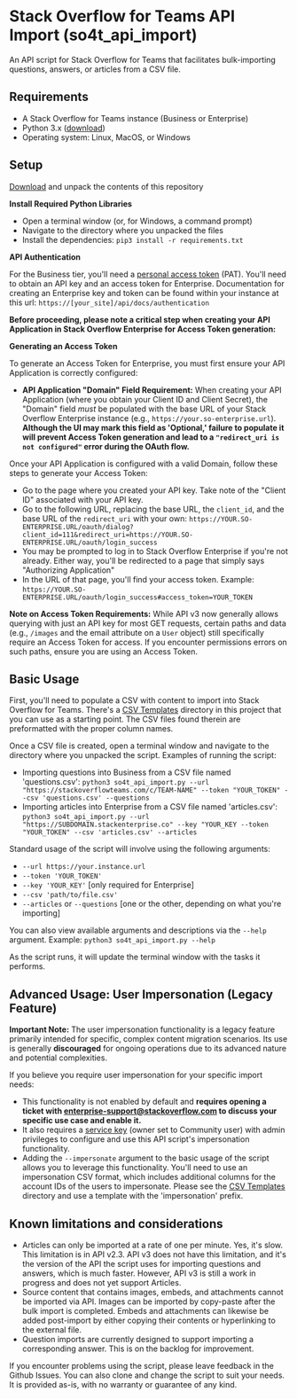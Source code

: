 # Stack Overflow for Teams API Import (so4t_api_import)
An API script for Stack Overflow for Teams that facilitates bulk-importing questions, answers, or articles from a CSV file.

## Requirements
* A Stack Overflow for Teams instance (Business or Enterprise)
* Python 3.x ([download](https://www.python.org/downloads/))
* Operating system: Linux, MacOS, or Windows

## Setup

[Download](https://github.com/StackExchange/so4t_api_import/archive/refs/heads/main.zip) and unpack the contents of this repository

**Install Required Python Libraries**

* Open a terminal window (or, for Windows, a command prompt)
* Navigate to the directory where you unpacked the files
* Install the dependencies: `pip3 install -r requirements.txt`

**API Authentication**

For the Business tier, you'll need a [personal access token](https://stackoverflowteams.help/en/articles/4385859-stack-overflow-for-teams-api) (PAT). You'll need to obtain an API key and an access token for Enterprise. Documentation for creating an Enterprise key and token can be found within your instance at this url: `https://[your_site]/api/docs/authentication`

**Before proceeding, please note a critical step when creating your API Application in Stack Overflow Enterprise for Access Token generation:**

**Generating an Access Token**

To generate an Access Token for Enterprise, you must first ensure your API Application is correctly configured:

* **API Application "Domain" Field Requirement:** When creating your API Application (where you obtain your Client ID and Client Secret), the "Domain" field *must* be populated with the base URL of your Stack Overflow Enterprise instance (e.g., `https://your.so-enterprise.url`). **Although the UI may mark this field as 'Optional,' failure to populate it will prevent Access Token generation and lead to a `"redirect_uri is not configured"` error during the OAuth flow.**

Once your API Application is configured with a valid Domain, follow these steps to generate your Access Token:

* Go to the page where you created your API key. Take note of the "Client ID" associated with your API key.
* Go to the following URL, replacing the base URL, the `client_id`, and the base URL of the `redirect_uri` with your own:
`https://YOUR.SO-ENTERPRISE.URL/oauth/dialog?client_id=111&redirect_uri=https://YOUR.SO-ENTERPRISE.URL/oauth/login_success`
* You may be prompted to log in to Stack Overflow Enterprise if you're not already. Either way, you'll be redirected to a page that simply says "Authorizing Application"
* In the URL of that page, you'll find your access token. Example: `https://YOUR.SO-ENTERPRISE.URL/oauth/login_success#access_token=YOUR_TOKEN`

**Note on Access Token Requirements:**
While API v3 now generally allows querying with just an API key for most GET requests, certain paths and data (e.g., `/images` and the email attribute on a `User` object) still specifically require an Access Token for access. If you encounter permissions errors on such paths, ensure you are using an Access Token.

## Basic Usage
First, you'll need to populate a CSV with content to import into Stack Overflow for Teams. There's a [CSV Templates](https://github.com/StackExchange/so4t_api_import/tree/main/CSV%20Templates) directory in this project that you can use as a starting point. The CSV files found therein are preformatted with the proper column names.

Once a CSV file is created, open a terminal window and navigate to the directory where you unpacked the script. Examples of running the script:
* Importing questions into Business from a CSV file named 'questions.csv': 
`python3 so4t_api_import.py --url "https://stackoverflowteams.com/c/TEAM-NAME" --token "YOUR_TOKEN" --csv 'questions.csv' --questions`
* Importing articles into Enterprise from a CSV file named 'articles.csv': `python3 so4t_api_import.py --url "https://SUBDOMAIN.stackenterprise.co" --key "YOUR_KEY --token "YOUR_TOKEN" --csv 'articles.csv' --articles`

Standard usage of the script will involve using the following arguments:
* `--url https://your.instance.url`
* `--token 'YOUR_TOKEN'`
* `--key 'YOUR_KEY'` [only required for Enterprise]
* `--csv 'path/to/file.csv'`
* `--articles` or `--questions` [one or the other, depending on what you're importing]

You can also view available arguments and descriptions via the `--help` argument. Example: `python3 so4t_api_import.py --help`

As the script runs, it will update the terminal window with the tasks it performs.

## Advanced Usage: User Impersonation (Legacy Feature)
**Important Note:** The user impersonation functionality is a legacy feature primarily intended for specific, complex content migration scenarios. Its use is generally **discouraged** for ongoing operations due to its advanced nature and potential complexities.

If you believe you require user impersonation for your specific import needs:

* This functionality is not enabled by default and **requires opening a ticket with enterprise-support@stackoverflow.com to discuss your specific use case and enable it.**
* It also requires a [service key](https://stackoverflowteams.help/en/articles/8043418-stack-overflow-for-teams-api-v3#manage-api-v3-applications-and-service-keys) (owner set to Community user) with admin privileges to configure and use this API script's impersonation functionality.
* Adding the `--impersonate` argument to the basic usage of the script allows you to leverage this functionality. You'll need to use an impersonation CSV format, which includes additional columns for the account IDs of the users to impersonate. Please see the [CSV Templates](https://github.com/StackExchange/so4t_api_import/tree/main/CSV%20Templates) directory and use a template with the 'impersonation' prefix.

## Known limitations and considerations

* Articles can only be imported at a rate of one per minute. Yes, it's slow. This limitation is in API v2.3. API v3 does not have this limitation, and it's the version of the API the script uses for importing questions and answers, which is much faster. However, API v3 is still a work in progress and does not yet support Articles.
* Source content that contains images, embeds, and attachments cannot be imported via API. Images can be imported by copy-paste after the bulk import is completed. Embeds and attachments can likewise be added post-import by either copying their contents or hyperlinking to the external file. 
* Question imports are currently designed to support importing a corresponding answer. This is on the backlog for improvement.

If you encounter problems using the script, please leave feedback in the Github Issues. You can also clone and change the script to suit your needs. It is provided as-is, with no warranty or guarantee of any kind.
